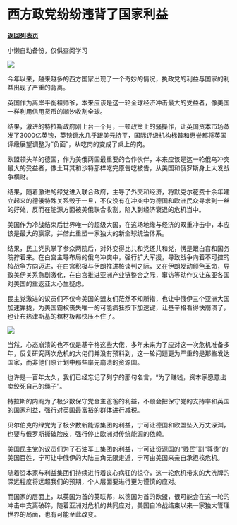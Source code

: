 # 西方政党纷纷违背了国家利益

[**返回列表页**](/gzh/政事堂2019)

小懒自动备份，仅供查阅学习

![](https://mmbiz.qpic.cn/mmbiz_jpg/rxhS23yu8cO02icToUB19FVBVibqAx77NI3WoiaQM2zH4cjjXY57tNeFlkReNoN3bf1SVtOAv1VegMLGgZtwpIq7g/640?wx_fmt=jpeg)

今年以来，越来越多的西方国家出现了一个奇妙的情况，执政党的利益与国家的利益出现了严重的背离。

英国作为离岸平衡祖师爷，本来应该是这一轮全球经济冲击最大的受益者，像美国一样利用信用货币的潮汐收割全球。  

结果，激进的特拉斯政府刚上台一个月，一顿政策上的骚操作，让英国资本市场蒸发了3000亿英镑，英镑跳水几乎跟美元持平，国际评级机构标普和惠誉都将英国评级展望调整为“负面”，从吃肉的变成了桌上的肉。

欧盟领头羊的德国，作为美俄两国最重要的合作伙伴，本来应该是这一轮俄乌冲突最大的受益者，像土耳其和沙特那样吃完原告吃被告，从美国和俄罗斯身上大发战争横财。

结果，随着激进的绿党进入联合政府，主导了外交和经济，将默克尔花费十余年建立起来的德俄特殊关系毁于一旦，不仅没有在冲突中为德国和欧洲民众寻求到一丝的好处，反而在能源方面被美俄联合收割，陷入到经济衰退的危机当中。

美国作为冷战结束后世界唯一的超级大国，在这场地缘与经济的双重冲击中，本应该是最大的赢家，并借此重塑一家独大的新全球统治体系。  

结果，民主党执掌了参众两院后，对外变得比共和党还共和党，愣是跟白宫和国务院拧着来。在白宫主导布局的俄乌冲突中，强行扩大军援，导致战争向着不可控的核战争方向迈进，在白宫积极与伊朗推进核谈判之际，又在伊朗发动颜色革命，导致美伊关系急剧激化，在白宫推进亚洲产业链整合之际，窜访等动作又让东亚各国对美国的重返亚太心生疑虑。

民主党激进的议员们不仅令美国的盟友们茫然不知所措，也让中俄伊三个亚洲大国加速靠拢，为美国霸权丧失唯一的可能疯狂按下加速键，让基辛格看得快崩溃了，也让布热津斯基的棺材板都快压不住了。  

![](https://mmbiz.qpic.cn/mmbiz_jpg/rxhS23yu8cO02icToUB19FVBVibqAx77NIYybfXwib0Nl0WZhMekC6zKaMT41iaWkLrcLPRUAUiczCLfaeGZRqxH6nw/640?wx_fmt=jpeg)

  

当然，心态崩溃的也不仅是基辛格这些大佬，多年未来为了应对这一次危机准备多年，反复研究两次危机的大佬们并没有预料到，这一轮问题更为严重的是那些发达国家，而非他们原计划中那些率先崩溃的资源国。

也许是一百年太久，我们已经忘记了列宁的那句名言，“为了赚钱，资本家愿意出卖绞死自己的绳子”。

特拉斯的内阁为了极少数保守党金主爸爸的利益，不顾会把保守党的支持率和英国的国家利益，强行对英国最富裕的群体进行减税。

贝尔伯克的绿党为了极少数新能源集团的利益，宁可让德国和欧盟坠入万丈深渊，也要与俄罗斯撕破脸皮，强行停止欧洲对传统能源的依赖。

美国民主党的议员们为了石油军工集团的利益，宁可让资源国的“贱民”割“尊贵”的美国百姓，宁可让中俄伊的大陆三角无限走近，宁可由美国来亲自承担核危机。  

随着资本家与利益集团们持续进行着丧心病狂的掠夺，这一轮危机带来的大洗牌的深远程度将远超我们的预期，个人层面要进行更为谨慎的应对。

而国家的层面上，以英国为首的英联邦，以德国为首的欧盟，很可能会在这一轮的冲击中支离破碎，随着亚洲对危机的共同应对，美国自冷战结束以来一家独大管理世界的局面，也有可能至此改变。  

